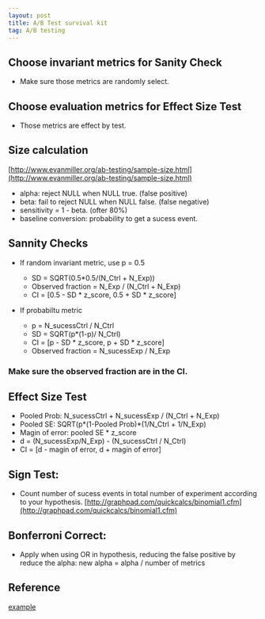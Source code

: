 ```yaml
---
layout: post
title: A/B Test survival kit
tag: A/B testing
---
```

## Choose invariant metrics for Sanity Check
- Make sure those metrics are randomly select.
## Choose evaluation metrics for Effect Size Test
- Those metrics are effect by test.
## Size calculation
[http://www.evanmiller.org/ab-testing/sample-size.html](http://www.evanmiller.org/ab-testing/sample-size.html)
- alpha: reject NULL when NULL true. (false positive)
- beta: fail to reject NULL when NULL false. (false negative)
- sensitivity = 1 - beta. (ofter 80%)
- baseline conversion: probability to get a sucess event.

## Sannity Checks
- If random invariant metric, use p = 0.5
  - SD = SQRT(0.5*0.5/(N_Ctrl + N_Exp))
  - Observed fraction = N_Exp / (N_Ctrl + N_Exp)
  - CI = [0.5 - SD * z_score, 0.5 + SD * z_score]


- If probabiltu metric
  - p = N_sucessCtrl / N_Ctrl
  - SD = SQRT(p*(1-p)/ N_Ctrl)
  - CI = [p - SD * z_score, p + SD * z_score]
  - Observed fraction = N_sucessExp / N_Exp

### Make sure the observed fraction are in the CI.

## Effect Size Test
- Pooled Prob: N_sucessCtrl + N_sucessExp / (N_Ctrl + N_Exp)
- Pooled SE: SQRT(p*(1-Pooled Prob)*(1/N_Ctrl + 1/N_Exp)
- Magin of error: pooled SE * z_score
- d = (N_sucessExp/N_Exp) - (N_sucessCtrl / N_Ctrl)
- CI = [d - magin of error, d + magin of error]

## Sign Test:
- Count number of sucess events in total number of experiment according to your hypothesis.
[http://graphpad.com/quickcalcs/binomial1.cfm](http://graphpad.com/quickcalcs/binomial1.cfm)

## Bonferroni Correct:
- Apply when using OR in hypothesis, reducing the false positive by reduce the alpha: new alpha = alpha / number of metrics

## Reference
[example](https://docs.google.com/spreadsheets/d/1XsonyHFODqR9Gj0Q4KT8-7U-Bd3iH5__XoGrx1Jccy8/edit#gid=1124137883)
